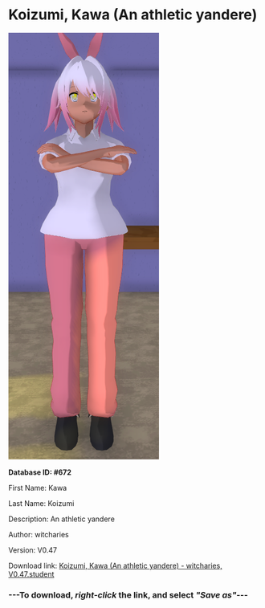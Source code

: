# Koizumi, Kawa (An athletic yandere)

<img src="https://raw.githubusercontent.com/Arbiter1223/Daigaku-Gurashi-Custom-Students/master/Students/Files/Koizumi%2C%20Kawa%20(An%20athletic%20yandere).png" title="Koizumi, Kawa (An athletic yandere) - witcharies, V0.47">

**Database ID: #672**

First Name: Kawa

Last Name: Koizumi

Description: An athletic yandere

Author: witcharies

Version: V0.47

Download link: <a href="https://raw.githubusercontent.com/Arbiter1223/Daigaku-Gurashi-Custom-Students/master/Students/Files/Koizumi%2C%20Kawa%20(An%20athletic%20yandere)%20-%20witcharies%2C%20V0.47.student">Koizumi, Kawa (An athletic yandere) - witcharies, V0.47.student</a>

### ---**To download, _right-click_ the link, and select _"Save as"_**---
